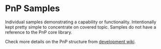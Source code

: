 # PnP Samples #
Individual samples demonstrating a capability or functionality. Intentionally kept pretty simple to concentrate on covered topic. Samples do not have a reference to the PnP core library.

Check more details on the PnP structure from [development wiki](https://github.com/OfficeDev/PnP/wiki/Structure-and-high-level-working-model).

